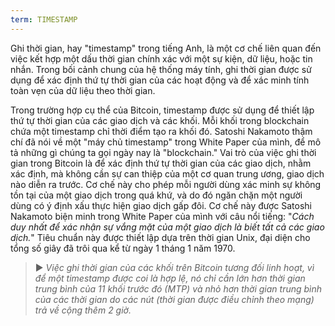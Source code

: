 ```yaml
---
term: TIMESTAMP
---
```


Ghi thời gian, hay "timestamp" trong tiếng Anh, là một cơ chế liên quan đến việc kết hợp một dấu thời gian chính xác với một sự kiện, dữ liệu, hoặc tin nhắn. Trong bối cảnh chung của hệ thống máy tính, ghi thời gian được sử dụng để xác định thứ tự thời gian của các hoạt động và để xác minh tính toàn vẹn của dữ liệu theo thời gian.

Trong trường hợp cụ thể của Bitcoin, timestamp được sử dụng để thiết lập thứ tự thời gian của các giao dịch và các khối. Mỗi khối trong blockchain chứa một timestamp chỉ thời điểm tạo ra khối đó. Satoshi Nakamoto thậm chí đã nói về một "máy chủ timestamp" trong White Paper của mình, để mô tả những gì chúng ta gọi ngày nay là "blockchain." Vai trò của việc ghi thời gian trong Bitcoin là để xác định thứ tự thời gian của các giao dịch, nhằm xác định, mà không cần sự can thiệp của một cơ quan trung ương, giao dịch nào diễn ra trước. Cơ chế này cho phép mỗi người dùng xác minh sự không tồn tại của một giao dịch trong quá khứ, và do đó ngăn chặn một người dùng có ý định xấu thực hiện giao dịch gấp đôi. Cơ chế này được Satoshi Nakamoto biện minh trong White Paper của mình với câu nổi tiếng: "*Cách duy nhất để xác nhận sự vắng mặt của một giao dịch là biết tất cả các giao dịch.*" Tiêu chuẩn này được thiết lập dựa trên thời gian Unix, đại diện cho tổng số giây đã trôi qua kể từ ngày 1 tháng 1 năm 1970.

> ► *Việc ghi thời gian của các khối trên Bitcoin tương đối linh hoạt, vì để một timestamp được coi là hợp lệ, nó chỉ cần lớn hơn thời gian trung bình của 11 khối trước đó (MTP) và nhỏ hơn thời gian trung bình của các thời gian do các nút (thời gian được điều chỉnh theo mạng) trả về cộng thêm 2 giờ.*